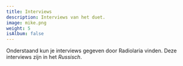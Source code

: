 ```yaml
---
title: Interviews
description: Interviews van het duet.
image: mike.png
weight: 5
isAlbum: false
---
```


Onderstaand kun je interviews gegeven door Radiolaria vinden. Deze interviews zijn in het *Russisch*.
